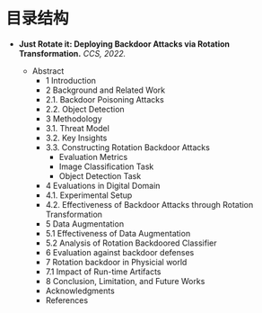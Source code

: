 # 目录结构

- **Just Rotate it: Deploying Backdoor Attacks via Rotation Transformation.** *CCS, 2022.*

  - Abstract
	- 1 Introduction
	- 2 Background and Related Work
  	- 2.1. Backdoor Poisoning Attacks
  	- 2.2. Object Detection
	- 3 Methodology
  	- 3.1. Threat Model
  	- 3.2. Key Insights
  	- 3.3. Constructing Rotation Backdoor Attacks
    	- Evaluation Metrics
    	- Image Classification Task
    	- Object Detection Task
	- 4 Evaluations in Digital Domain
  	- 4.1. Experimental Setup
  	- 4.2. Effectiveness of Backdoor Attacks through Rotation Transformation
	- 5 Data Augmentation
  	- 5.1 Effectiveness of Data Augmentation 
  	- 5.2 Analysis of Rotation Backdoored Classifier
	- 6 Evaluation against backdoor defenses
	- 7 Rotation backdoor in Physicial world
  	- 7.1 Impact of Run-time Artifacts
	- 8 Conclusion, Limitation, and Future Works
	- Acknowledgments
	- References
